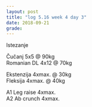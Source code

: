 ```yaml
---
layout: post
title: "log 5.16 week 4 day 3"
date: 2018-09-21
grade:
---
```


Istezanje

Čučanj 5x5 @ 90kg    
Romanian DL 4x12 @ 70kg    

Ekstenzija 4xmax. @ 30kg    
Fleksija 4xmax. @ 40kg       

A1 Leg raise 4xmax.  
A2 Ab crunch 4xmax.  
